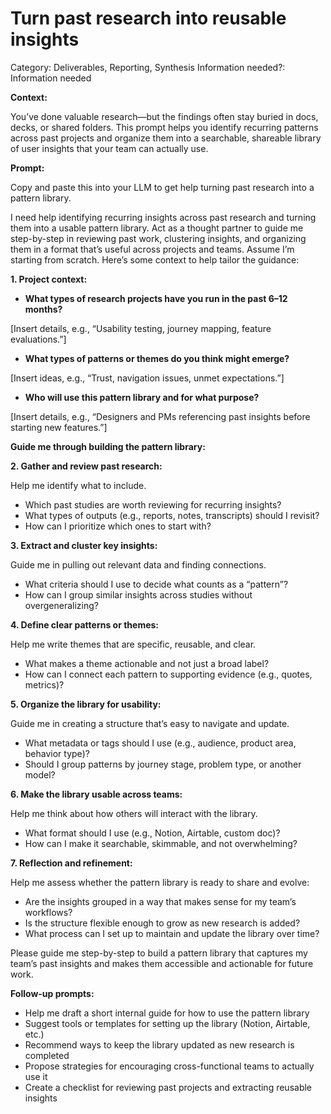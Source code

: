 # Turn past research into reusable insights

Category: Deliverables, Reporting, Synthesis
Information needed?: Information needed

**Context:**

You’ve done valuable research—but the findings often stay buried in docs, decks, or shared folders. This prompt helps you identify recurring patterns across past projects and organize them into a searchable, shareable library of user insights that your team can actually use.

**Prompt:**

Copy and paste this into your LLM to get help turning past research into a pattern library.

I need help identifying recurring insights across past research and turning them into a usable pattern library. Act as a thought partner to guide me step-by-step in reviewing past work, clustering insights, and organizing them in a format that’s useful across projects and teams. Assume I’m starting from scratch. Here’s some context to help tailor the guidance:

**1. Project context:**

- **What types of research projects have you run in the past 6–12 months?**

[Insert details, e.g., “Usability testing, journey mapping, feature evaluations.”]

- **What types of patterns or themes do you think might emerge?**

[Insert ideas, e.g., “Trust, navigation issues, unmet expectations.”]

- **Who will use this pattern library and for what purpose?**

[Insert details, e.g., “Designers and PMs referencing past insights before starting new features.”]

**Guide me through building the pattern library:**

**2. Gather and review past research:**

Help me identify what to include.

- Which past studies are worth reviewing for recurring insights?
- What types of outputs (e.g., reports, notes, transcripts) should I revisit?
- How can I prioritize which ones to start with?

**3. Extract and cluster key insights:**

Guide me in pulling out relevant data and finding connections.

- What criteria should I use to decide what counts as a “pattern”?
- How can I group similar insights across studies without overgeneralizing?

**4. Define clear patterns or themes:**

Help me write themes that are specific, reusable, and clear.

- What makes a theme actionable and not just a broad label?
- How can I connect each pattern to supporting evidence (e.g., quotes, metrics)?

**5. Organize the library for usability:**

Guide me in creating a structure that’s easy to navigate and update.

- What metadata or tags should I use (e.g., audience, product area, behavior type)?
- Should I group patterns by journey stage, problem type, or another model?

**6. Make the library usable across teams:**

Help me think about how others will interact with the library.

- What format should I use (e.g., Notion, Airtable, custom doc)?
- How can I make it searchable, skimmable, and not overwhelming?

**7. Reflection and refinement:**

Help me assess whether the pattern library is ready to share and evolve:

- Are the insights grouped in a way that makes sense for my team’s workflows?
- Is the structure flexible enough to grow as new research is added?
- What process can I set up to maintain and update the library over time?

Please guide me step-by-step to build a pattern library that captures my team’s past insights and makes them accessible and actionable for future work.

**Follow-up prompts:**

- Help me draft a short internal guide for how to use the pattern library
- Suggest tools or templates for setting up the library (Notion, Airtable, etc.)
- Recommend ways to keep the library updated as new research is completed
- Propose strategies for encouraging cross-functional teams to actually use it
- Create a checklist for reviewing past projects and extracting reusable insights